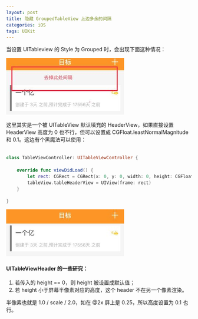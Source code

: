 ```yaml
---
layout: post
title: 隐藏 GroupedTableView 上边多余的间隔
categories: iOS
tags: UIKit
---
```


当设置 UITableview 的 Style 为 Grouped 时，会出现下面这种情况：

![001](/assets/images/2018/20180125_001.jpeg)

这里其实是一个被 UITableView 默认填充的 HeaderView，如果直接设置 HeaderView 高度为 0 也不行，但可以设置成 CGFloat.leastNormalMagnitude 和 0.1。这边有个黑魔法可以使用：

```swift

class TableViewController: UITableViewController {

    override func viewDidLoad() {
        let rect: CGRect = CGRect(x: 0, y: 0, width: 0, height: CGFloat.leastNormalMagnitude)
        tableView.tableHeaderView = UIView(frame: rect)
    }

}

```
![001](/assets/images/2018/20180125_002.jpeg)


#### **UITableViewHeader 的一些研究：**
  1. 若传入的 height == 0，则 height 被设置成默认值；
  2. 若 height 小于屏幕半像素对应的高度，这个 header 不在另一个像素渲染。

半像素也就是 1.0 / scale / 2.0，如在 @2x 屏上是 0.25，所以高度设置为 0.1 也行。
